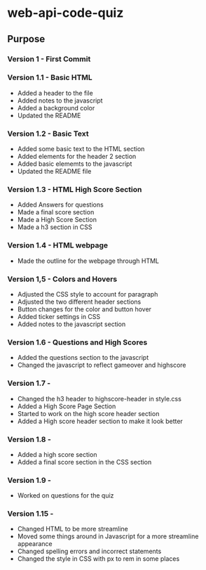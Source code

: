 # web-api-code-quiz

## Purpose

### Version 1 - First Commit

### Version 1.1 - Basic HTML
* Added a header to the file
* Added notes to the javascript 
* Added a background color
* Updated the README

### Version 1.2 - Basic Text
* Added some basic text to the HTML section
* Added elements for the header 2 section
* Added basic elememts to the javascript
* Updated the README file

### Version 1.3 - HTML High Score Section
* Added Answers for questions
* Made a final score section
* Made a High Score Section
* Made a h3 section in CSS

### Version 1.4 - HTML webpage
* Made the outline for the webpage through HTML

### Version 1,5 - Colors and Hovers
* Adjusted the CSS style to account for paragraph
* Adjusted the two different header sections
* Button changes for the color and button hover
* Added ticker settings in CSS
* Added notes to the javascript section

### Version 1.6 - Questions and High Scores
* Added the questions section to the javascript
* Changed the javascript to reflect gameover and highscore

### Version 1.7 - 
* Changed the h3 header to highscore-header in style.css
* Added a High Score Page Section
* Started to work on the high score header section
* Added a High score header section to make it look better

### Version 1.8 - 
* Added a high score section
* Added a final score section in the CSS section

### Version 1.9 - 
* Worked on questions for the quiz

### Version 1.15 - 
* Changed HTML to be more streamline
* Moved some things around in Javascript for a more streamline appearance
* Changed spelling errors and incorrect statements
* Changed the style in CSS with px to rem in some places

